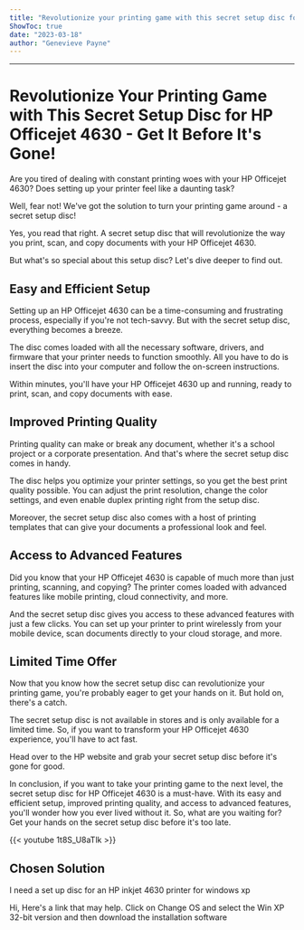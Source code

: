 ```yaml
---
title: "Revolutionize your printing game with this secret setup disc for HP Officejet 4630 - Get it before it's gone!"
ShowToc: true 
date: "2023-03-18"
author: "Genevieve Payne"
---
```

*****
# Revolutionize Your Printing Game with This Secret Setup Disc for HP Officejet 4630 - Get It Before It's Gone!

Are you tired of dealing with constant printing woes with your HP Officejet 4630? Does setting up your printer feel like a daunting task?

Well, fear not! We've got the solution to turn your printing game around - a secret setup disc!

Yes, you read that right. A secret setup disc that will revolutionize the way you print, scan, and copy documents with your HP Officejet 4630.

But what's so special about this setup disc? Let's dive deeper to find out.

## Easy and Efficient Setup

Setting up an HP Officejet 4630 can be a time-consuming and frustrating process, especially if you're not tech-savvy. But with the secret setup disc, everything becomes a breeze.

The disc comes loaded with all the necessary software, drivers, and firmware that your printer needs to function smoothly. All you have to do is insert the disc into your computer and follow the on-screen instructions.

Within minutes, you'll have your HP Officejet 4630 up and running, ready to print, scan, and copy documents with ease.

## Improved Printing Quality

Printing quality can make or break any document, whether it's a school project or a corporate presentation. And that's where the secret setup disc comes in handy.

The disc helps you optimize your printer settings, so you get the best print quality possible. You can adjust the print resolution, change the color settings, and even enable duplex printing right from the setup disc.

Moreover, the secret setup disc also comes with a host of printing templates that can give your documents a professional look and feel.

## Access to Advanced Features

Did you know that your HP Officejet 4630 is capable of much more than just printing, scanning, and copying? The printer comes loaded with advanced features like mobile printing, cloud connectivity, and more.

And the secret setup disc gives you access to these advanced features with just a few clicks. You can set up your printer to print wirelessly from your mobile device, scan documents directly to your cloud storage, and more.

## Limited Time Offer

Now that you know how the secret setup disc can revolutionize your printing game, you're probably eager to get your hands on it. But hold on, there's a catch.

The secret setup disc is not available in stores and is only available for a limited time. So, if you want to transform your HP Officejet 4630 experience, you'll have to act fast.

Head over to the HP website and grab your secret setup disc before it's gone for good.

In conclusion, if you want to take your printing game to the next level, the secret setup disc for HP Officejet 4630 is a must-have. With its easy and efficient setup, improved printing quality, and access to advanced features, you'll wonder how you ever lived without it. So, what are you waiting for? Get your hands on the secret setup disc before it's too late.

{{< youtube 1t8S_U8aTlk >}} 



## Chosen Solution
 I need a set up disc for an HP inkjet 4630 printer for windows xp

 Hi,
Here's a link that may help.
Click on Change OS and select the Win XP 32-bit version and then download the installation software




